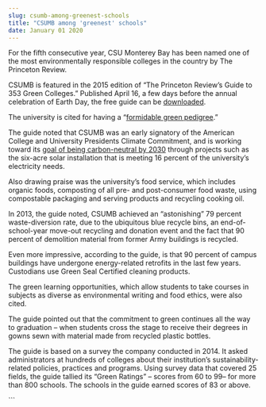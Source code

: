 ```yaml
---
slug: csumb-among-greenest-schools
title: "CSUMB among 'greenest' schools"
date: January 01 2020
---
```


 
<p>
  For the fifth consecutive year, CSU Monterey Bay has been named one of the
  most environmentally responsible colleges in the country by The Princeton
  Review.
</p>
<p>
  CSUMB is featured in the 2015 edition of “The Princeton Review’s Guide to 353
  Green Colleges.” Published April 16, a few days before the annual celebration
  of Earth Day, the free guide can be
  <a href="https://www.princetonreview.com/green&#45;guide">downloaded</a>.
</p>
<p>
  The university is cited for having a “<a
    href="https://csumb.edu/sustainability"
    >formidable green pedigree</a
  >.”
</p>
<p>
  The guide noted that CSUMB was an early signatory of the American College and
  University Presidents Climate Commitment, and is working toward its
  <a
    href="https://docs.google.com/a/csumb.edu/file/d/0B4wzEOCjqf0cT0pKeS1ZRHB0UUU/edit"
    >goal of being carbon&#45;neutral by 2030</a
  >
  through projects such as the six&#45;acre solar installation that is meeting
  16 percent of the university’s electricity needs.
</p>
<p>
  Also drawing praise was the university’s food service, which includes organic
  foods, composting of all pre&#45; and post&#45;consumer food waste, using
  compostable packaging and serving products and recycling cooking oil.
</p>
<p>
  In 2013, the guide noted, CSUMB achieved an “astonishing” 79 percent
  waste&#45;diversion rate, due to the ubiquitous blue recycle bins, an
  end&#45;of&#45;school&#45;year move&#45;out recycling and donation event and
  the fact that 90 percent of demolition material from former Army buildings is
  recycled.
</p>
<p>
  Even more impressive, according to the guide, is that 90 percent of campus
  buildings have undergone energy&#45;related retrofits in the last few years.
  Custodians use Green Seal Certified cleaning products.
</p>
<p>
  The green learning opportunities, which allow students to take courses in
  subjects as diverse as environmental writing and food ethics, were also cited.
</p>
<p>
  The guide pointed out that the commitment to green continues all the way to
  graduation – when students cross the stage to receive their degrees in gowns
  sewn with material made from recycled plastic bottles.
</p>
<p>
  The guide is based on a survey the company conducted in 2014. It asked
  administrators at hundreds of colleges about their institution’s
  sustainability&#45;related policies, practices and programs. Using survey data
  that covered 25 fields, the guide tallied its “Green Ratings” – scores from 60
  to 99– for more than 800 schools. The schools in the guide earned scores of 83
  or above.
</p>
```
